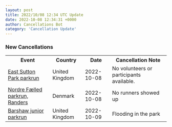 ```yaml
---
layout: post
title: 2022/10/08 12:34 UTC Update
date: 2022-10-08 12:34:31 +0000
author: Cancellations Bot
category: 'Cancellation Update'
---
```


<h3>New Cancellations</h3>
<div class='hscrollable'>
<table style='width: 100%'>
    <tr>
        <th>Event</th>
        <th>Country</th>
        <th>Date</th>
        <th>Cancellation Note</th>
    </tr>
    <tr>
        <td><a href="">East Sutton Park parkrun</a></td>
        <td>United Kingdom</td>
        <td>2022-10-08</td>
        <td>No volunteers or participants available.</td>
    </tr>
    <tr>
        <td><a href="https://www.parkrun.dk/nordrefaelled">Nordre Fælled parkrun, Randers</a></td>
        <td>Denmark</td>
        <td>2022-10-08</td>
        <td>No runners showed up</td>
    </tr>
    <tr>
        <td><a href="https://www.parkrun.org.uk/barshaw-juniors">Barshaw junior parkrun</a></td>
        <td>United Kingdom</td>
        <td>2022-10-09</td>
        <td>Flooding in the park</td>
    </tr>
</table>
</div>
